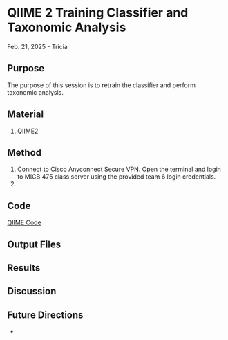 # QIIME 2 Training Classifier and Taxonomic Analysis

Feb. 21, 2025 - Tricia

## Purpose
The purpose of this session is to retrain the classifier and perform taxonomic analysis.  

## Material
1. QIIME2


## Method

1. Connect to Cisco Anyconnect Secure VPN. Open the terminal and login to MICB 475 class server using the provided team 6 login credentials.
2.  

## Code
[QIIME Code](/QIIME2/Data_Processing_Script.txt)

## Output Files


## Results


## Discussion


## Future Directions
- 
